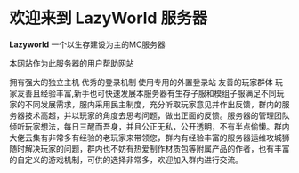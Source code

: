 # 欢迎来到 LazyWorld 服务器

**Lazyworld** 一个以生存建设为主的MC服务器

本网站作为此服务器的用户帮助网站

拥有强大的独立主机 优秀的登录机制 使用专用的外置登录站 友善的玩家群体 玩家友善且经验丰富,新手也可快速发展本服务器有生存子服和模组子服满足不同玩家的不同发展需求，服内采用民主制度，充分听取玩家意见并作出反馈，群内的服务器技术高超，并以玩家的角度去思考问题，做出正面的反馈。服务器的管理团队倾听玩家想法，每日三醒而吾身，并且公正无私，公开透明，不有半点偷懒。群内大佬云集有非常多有经验的老玩家来带领您，群内有经验丰富的服务器运维攻城狮随时解决玩家的问题，群内也不妨有热爱制作材质包等附属产品的作者，也有丰富的自定义的游戏机制，可供的选择非常多，欢迎加入群内进行交流。